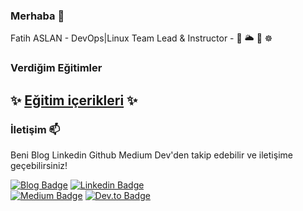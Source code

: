 ### Merhaba 👋

Fatih ASLAN - DevOps|Linux Team Lead & Instructor - 🐧 🌥 🐳 ☸️

<!--- ![Profile Views](https://komarev.com/ghpvc/?username=fatlan)

![Fatih's GitHub Stats](https://github-readme-stats.vercel.app/api?username=fatlan&show_icons=true) ---> 

### Verdiğim Eğitimler

## ✨ [Eğitim içerikleri](https://www.fatlan.com/egitim/) ✨

### İletişim 📫

Beni Blog Linkedin Github Medium Dev'den takip edebilir ve iletişime geçebilirsiniz!

[![Blog Badge](https://img.shields.io/badge/fatlan.com-follow%20on%20blog-blue?style=for-the-badge&logo=linux)](https://www.fatlan.com)
[![Linkedin Badge](https://img.shields.io/badge/fatihaslan-follow%20on%20linkedin-blue?style=for-the-badge&logo=linkedin)](https://www.linkedin.com/in/fafatihaslan) <br>
[![Medium Badge](https://img.shields.io/badge/fatihaslan-follow%20on%20medium-blue?style=for-the-badge&logo=medium)](https://medium.com/@aslanfatih)
[![Dev.to Badge](https://img.shields.io/badge/fatihaslan-follow%20on%20dev.to-blue?style=for-the-badge&logo=dev.to)](https://dev.to/aslanfatih)
